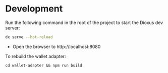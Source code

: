# Development

Run the following command in the root of the project to start the Dioxus dev server:

```bash
dx serve --hot-reload
```

- Open the browser to http://localhost:8080

To rebuild the wallet adapter:
```
cd wallet-adapter && npm run build
```
